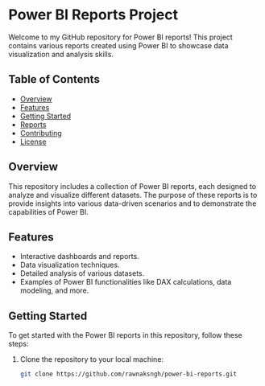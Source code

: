 # Power BI Reports Project

Welcome to my GitHub repository for Power BI reports! This project contains various reports created using Power BI to showcase data visualization and analysis skills.

## Table of Contents

- [Overview](#overview)
- [Features](#features)
- [Getting Started](#getting-started)
- [Reports](#reports)
- [Contributing](#contributing)
- [License](#license)

## Overview

This repository includes a collection of Power BI reports, each designed to analyze and visualize different datasets. The purpose of these reports is to provide insights into various data-driven scenarios and to demonstrate the capabilities of Power BI.

## Features

- Interactive dashboards and reports.
- Data visualization techniques.
- Detailed analysis of various datasets.
- Examples of Power BI functionalities like DAX calculations, data modeling, and more.

## Getting Started

To get started with the Power BI reports in this repository, follow these steps:

1. Clone the repository to your local machine:
   ```bash
   git clone https://github.com/rawnaksngh/power-bi-reports.git
